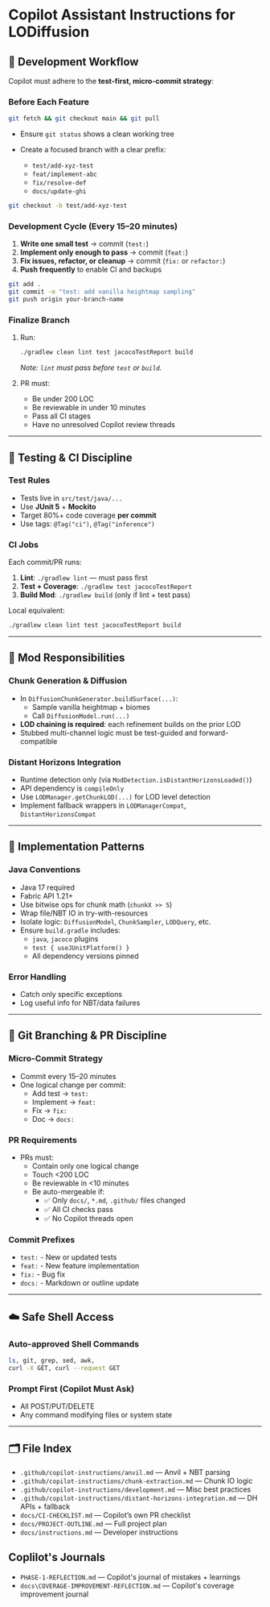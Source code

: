 # Copilot Assistant Instructions for LODiffusion

## 🔁 Development Workflow

Copilot must adhere to the **test-first, micro-commit strategy**:

### Before Each Feature
```bash
git fetch && git checkout main && git pull
````

* Ensure `git status` shows a clean working tree
* Create a focused branch with a clear prefix:

  * `test/add-xyz-test`
  * `feat/implement-abc`
  * `fix/resolve-def`
  * `docs/update-ghi`

```bash
git checkout -b test/add-xyz-test
```

### Development Cycle (Every 15–20 minutes)

1. **Write one small test** → commit (`test:`)
2. **Implement only enough to pass** → commit (`feat:`)
3. **Fix issues, refactor, or cleanup** → commit (`fix:` or `refactor:`)
4. **Push frequently** to enable CI and backups

```bash
git add .
git commit -m "test: add vanilla heightmap sampling"
git push origin your-branch-name
```

### Finalize Branch

1. Run:

   ```bash
   ./gradlew clean lint test jacocoTestReport build
   ```

   *Note: `lint` must pass before `test` or `build`.*
2. PR must:

   * Be under 200 LOC
   * Be reviewable in under 10 minutes
   * Pass all CI stages
   * Have no unresolved Copilot review threads

---

## 🔬 Testing & CI Discipline

### Test Rules

* Tests live in `src/test/java/...`
* Use **JUnit 5** + **Mockito**
* Target 80%+ code coverage **per commit**
* Use tags: `@Tag("ci")`, `@Tag("inference")`

### CI Jobs

Each commit/PR runs:

1. **Lint**: `./gradlew lint` — must pass first
2. **Test + Coverage**: `./gradlew test jacocoTestReport`
3. **Build Mod**: `./gradlew build` (only if lint + test pass)

Local equivalent:

```bash
./gradlew clean lint test jacocoTestReport build
```

---

## 🧠 Mod Responsibilities

### Chunk Generation & Diffusion
- In `DiffusionChunkGenerator.buildSurface(...)`:
  - Sample vanilla heightmap + biomes
  - Call `DiffusionModel.run(...)`
- **LOD chaining is required**: each refinement builds on the prior LOD
- Stubbed multi-channel logic must be test-guided and forward-compatible

### Distant Horizons Integration
- Runtime detection only (via `ModDetection.isDistantHorizonsLoaded()`)
- API dependency is `compileOnly`
- Use `LODManager.getChunkLOD(...)` for LOD level detection
- Implement fallback wrappers in `LODManagerCompat`, `DistantHorizonsCompat`

---

## 🧪 Implementation Patterns

### Java Conventions
- Java 17 required
- Fabric API 1.21+
- Use bitwise ops for chunk math (`chunkX >> 5`)
- Wrap file/NBT IO in try-with-resources
- Isolate logic: `DiffusionModel`, `ChunkSampler`, `LODQuery`, etc.
- Ensure `build.gradle` includes:
  - `java`, `jacoco` plugins
  - `test { useJUnitPlatform() }`
  - All dependency versions pinned

### Error Handling
- Catch only specific exceptions
- Log useful info for NBT/data failures

---

## 🧵 Git Branching & PR Discipline

### Micro-Commit Strategy
- Commit every 15–20 minutes
- One logical change per commit:
  - Add test → `test:`
  - Implement → `feat:`
  - Fix → `fix:`
  - Doc → `docs:`

### PR Requirements
- PRs must:
  - Contain only one logical change
  - Touch <200 LOC
  - Be reviewable in <10 minutes
  - Be auto-mergeable if:
    - ✅ Only `docs/`, `*.md`, `.github/` files changed
    - ✅ All CI checks pass
    - ✅ No Copilot threads open

### Commit Prefixes
- `test:` - New or updated tests
- `feat:` - New feature implementation
- `fix:` - Bug fix
- `docs:` - Markdown or outline update

---

## ☁️ Safe Shell Access

### Auto-approved Shell Commands
```bash
ls, git, grep, sed, awk,
curl -X GET, curl --request GET
```

### Prompt First (Copilot Must Ask)
- All POST/PUT/DELETE
- Any command modifying files or system state

---

## 🗂️ File Index
- `.github/copilot-instructions/anvil.md` — Anvil + NBT parsing
- `.github/copilot-instructions/chunk-extraction.md` — Chunk IO logic
- `.github/copilot-instructions/development.md` — Misc best practices
- `.github/copilot-instructions/distant-horizons-integration.md` — DH APIs + fallback
- `docs/CI-CHECKLIST.md` — Copilot’s own PR checklist
- `docs/PROJECT-OUTLINE.md` — Full project plan
- `docs/instructions.md` — Developer instructions

## Coplilot's Journals
- `PHASE-1-REFLECTION.md` — Copilot's journal of mistakes + learnings
- `docs\COVERAGE-IMPROVEMENT-REFLECTION.md` — Copilot's coverage improvement journal